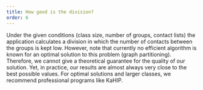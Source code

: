 ```yaml
---
title: How good is the division?
order: 6
---
```


Under the given conditions (class size, number of groups, contact lists) the application calculates a division in which the number of contacts between the groups is kept low. However, note that currently no efficient algorithm is known for an optimal solution to this problem (graph partitioning). Therefore, we cannot give a theoretical guarantee for the quality of our solution. Yet, in practice, our results are almost always very close to the best possible values. For optimal solutions and larger classes, we recommend professional programs like KaHIP.
